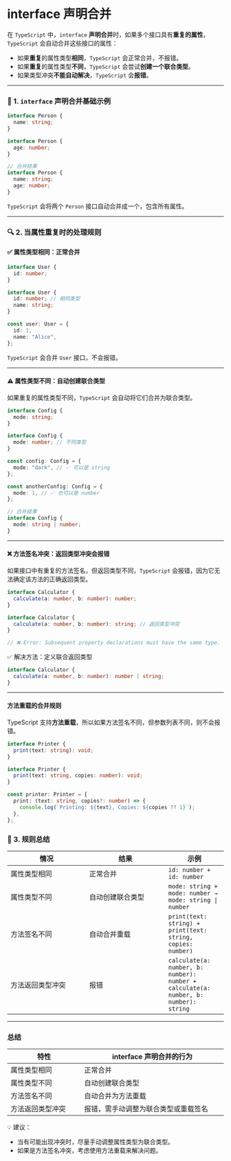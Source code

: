 # interface 声明合并

在 `TypeScript` 中，`interface` **声明合并**时，如果多个接口具有**重复的属性**，`TypeScript` 会自动合并这些接口的属性：

* 如果**重复**的属性类型**相同**，`TypeScript` 会正常合并，不报错。
* 如果**重复**的属性类型**不同**，`TypeScript` 会尝试**创建一个联合类型**。
* 如果类型冲突**不能自动解决**，`TypeScript` 会**报错**。

***

### 🔎 1. `interface` 声明合并基础示例

```typescript
interface Person {
  name: string;
}

interface Person {
  age: number;
}

// 合并结果
interface Person {
  name: string;
  age: number;
}
```

`TypeScript` 会将两个 `Person` 接口自动合并成一个，包含所有属性。

***

### 🔍 2. 当属性重复时的处理规则

#### ✅ 属性类型相同：正常合并

```typescript
interface User {
  id: number;
}

interface User {
  id: number; // 相同类型
  name: string;
}

const user: User = {
  id: 1,
  name: "Alice",
};
```

`TypeScript` 会合并 `User` 接口，不会报错。

***

#### ⚠️  属性类型不同：自动创建联合类型

如果重复的属性类型不同，`TypeScript` 会自动将它们合并为联合类型。

```typescript
interface Config {
  mode: string;
}

interface Config {
  mode: number; // 不同类型
}

const config: Config = {
  mode: "dark", // ✅ 可以是 string
};

const anotherConfig: Config = {
  mode: 1, // ✅ 也可以是 number
};

// 合并结果
interface Config {
  mode: string | number;
}
```

***

#### ❌ 方法签名冲突：返回类型冲突会报错

如果接口中有重复的方法签名，但返回类型不同，`TypeScript` 会报错，因为它无法确定该方法的正确返回类型。

```typescript
interface Calculator {
  calculate(a: number, b: number): number;
}

interface Calculator {
  calculate(a: number, b: number): string; // 返回类型冲突
}

// ❌ Error: Subsequent property declarations must have the same type.
```

✅ 解决方法：定义联合返回类型

```typescript
interface Calculator {
  calculate(a: number, b: number): number | string;
}
```

***

#### 方法重载的合并规则

TypeScript 支持**方法重载**，所以如果方法签名不同，但参数列表不同，则不会报错。

```typescript
interface Printer {
  print(text: string): void;
}

interface Printer {
  print(text: string, copies: number): void;
}

const printer: Printer = {
  print: (text: string, copies?: number) => {
    console.log(`Printing: ${text}, Copies: ${copies ?? 1}`);
  },
};
```

### 🔔 3. 规则总结

<table><thead><tr><th width="167">情况</th><th width="168">结果</th><th>示例</th></tr></thead><tbody><tr><td>属性类型相同</td><td>正常合并</td><td><code>id: number + id: number</code></td></tr><tr><td>属性类型不同</td><td>自动创建联合类型</td><td><code>mode: string + mode: number → mode: string | number</code></td></tr><tr><td>方法签名不同</td><td>自动合并重载</td><td><code>print(text: string) + print(text: string, copies: number)</code></td></tr><tr><td>方法返回类型冲突</td><td>报错</td><td><code>calculate(a: number, b: number): number + calculate(a: number, b: number): string</code></td></tr></tbody></table>

***

### 总结

<table><thead><tr><th width="186">特性</th><th width="371">interface 声明合并的行为</th></tr></thead><tbody><tr><td>属性类型相同</td><td>正常合并</td></tr><tr><td>属性类型不同</td><td>自动创建联合类型</td></tr><tr><td>方法签名不同</td><td>自动合并为方法重载</td></tr><tr><td>方法返回类型冲突</td><td>报错，需手动调整为联合类型或重载签名</td></tr></tbody></table>

💡 建议：

* 当有可能出现冲突时，尽量手动调整属性类型为联合类型。
* 如果是方法签名冲突，考虑使用方法重载来解决问题。
